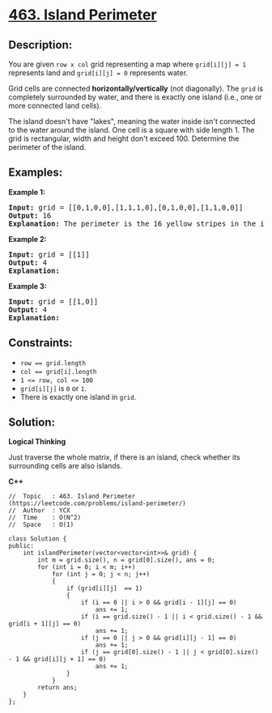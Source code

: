 # [463. Island Perimeter](https://leetcode.com/problems/island-perimeter/)


## Description:

<p>You are given <code>row x col</code> grid representing a map where <code>grid[i][j] = 1</code> represents land and <code>grid[i][j] = 0</code> represents water.</p>
<p>Grid cells are connected <strong>horizontally/vertically</strong> (not diagonally). The <code>grid</code> is completely surrounded by water, and there is exactly one island (i.e., one or more connected land cells).</p>
<p>The island doesn't have "lakes", meaning the water inside isn't connected to the water around the island. One cell is a square with side length 1. The grid is rectangular, width and height don't exceed 100. Determine the perimeter of the island.</p>


## Examples:

<strong>Example 1:</strong>
<pre>
<strong>Input:</strong> grid = [[0,1,0,0],[1,1,1,0],[0,1,0,0],[1,1,0,0]]
<strong>Output:</strong> 16
<strong>Explanation:</strong> The perimeter is the 16 yellow stripes in the image above.
</pre>

<strong>Example 2:</strong>
<pre>
<strong>Input:</strong> grid = [[1]]
<strong>Output:</strong> 4
<strong>Explanation:</strong> 
</pre>

<strong>Example 3:</strong>
<pre>
<strong>Input:</strong> grid = [[1,0]]
<strong>Output:</strong> 4
<strong>Explanation:</strong> 
</pre>


## Constraints:

<ul>
  <li><code>row == grid.length</code></li>
  <li><code>col == grid[i].length</code></li>
  <li><code>1 &lt;= row, col &lt;= 100</code></li>
  <li><code>grid[i][j]</code> is <code>0</code> or <code>1</code>.</li>
  <li>There is exactly one island in <code>grid</code>.</li>
</ul>


## Solution:

<strong>Logical Thinking</strong>
<p>Just traverse the whole matrix, if there is an island, check whether its surrounding cells are also islands.</p>


<strong>C++</strong>

```
//  Topic   : 463. Island Perimeter (https://leetcode.com/problems/island-perimeter/)
//  Author  : YCX
//  Time    : O(N^2)
//  Space   : O(1)

class Solution {
public:
    int islandPerimeter(vector<vector<int>>& grid) {
        int m = grid.size(), n = grid[0].size(), ans = 0;
        for (int i = 0; i < m; i++)
            for (int j = 0; j < n; j++)
            {
                if (grid[i][j]  == 1)
                {
                    if (i == 0 || i > 0 && grid[i - 1][j] == 0)
                        ans += 1;
                    if (i == grid.size() - 1 || i < grid.size() - 1 && grid[i + 1][j] == 0)
                        ans += 1;
                    if (j == 0 || j > 0 && grid[i][j - 1] == 0)
                        ans += 1;
                    if (j == grid[0].size() - 1 || j < grid[0].size() - 1 && grid[i][j + 1] == 0)
                        ans += 1;
                }
            }
        return ans;
    }
};
```
